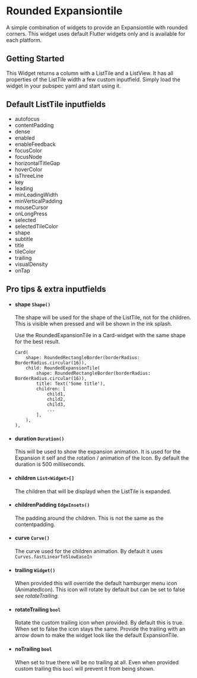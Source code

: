 # Rounded Expansiontile

A simple combination of widgets to provide an Expansiontile with rounded corners.
This widget uses default Flutter widgets only and is available for each platform.

## Getting Started

This Widget returns a column with a ListTile and a ListView. It has all properties of the ListTile width a few custom inputfield.
Simply load the widget in your pubspec yaml and start using it.

## Default ListTile inputfields

- autofocus
- contentPadding
- dense
- enabled
- enableFeedback
- focusColor
- focusNode
- horizontalTitleGap
- hoverColor
- isThreeLine
- key
- leading
- minLeadingWidth
- minVerticalPadding
- mouseCursor
- onLongPress
- selected
- selectedTileColor
- shape
- subtitle
- title
- tileColor
- trailing
- visualDensity
- onTap

## Pro tips & extra inputfields

- #### **shape** ```Shape()```
    The shape will be used for the shape of the ListTile, not for the children. This is visible when pressed and will be shown in the ink splash. 
    
    Use the RoundedExpansionTile in a Card-widget with the same shape for the best result.

    ``` 
    Card(
        shape: RoundedRectangleBorder(borderRadius: BorderRadius.circular(16)),
        child: RoundedExpansionTile(
            shape: RoundedRectangleBorder(borderRadius: BorderRadius.circular(16)),
            title: Text('Some title'),
            children: [
                child1,
                child2,
                child3,
                ...
            ],
        ),
    ),
    ```
    

- #### **duration** ```Duration()```
    This will be used to show the expansion animation. It is used for the Expansion it self and the rotation / animation of the Icon. By default the duration is 500 milliseconds.

- #### **children** ```List<Widget>[]```
    The children that will be displayd when the ListTile is expanded.

- #### **childrenPadding** ```EdgeInsets()```
    The padding around the children. This is not the same as the contentpadding.

- #### **curve** ```Curve()```
    The curve used for the children animation. By default it uses ```Curves.fastLinearToSlowEaseIn```

- #### **trailing** ```Widget()```
    When provided this will override the default hamburger menu icon (AnimatedIcon). This icon will rotate by default but can be set to false _see rotateTrailing._ 

- #### **rotateTrailing** ```bool```
    Rotate the custom trailing icon when provided. By default this is true. When set to false the icon stays the same. Provide the trailing with an arrow down to make the widget look like the default ExpansionTile.

- #### noTrailing ```bool```
    When set to true there will be no trailing at all. Even when provided custom trailing this ```bool``` will prevent it from being shown.
